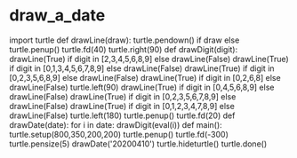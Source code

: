 # draw_a_date
import turtle
def drawLine(draw):
    turtle.pendown() if draw else turtle.penup()
    turtle.fd(40)
    turtle.right(90)
def drawDigit(digit):
    drawLine(True) if digit in [2,3,4,5,6,8,9] else drawLine(False)
    drawLine(True) if digit in [0,1,3,4,5,6,7,8,9] else drawLine(False)
    drawLine(True) if digit in [0,2,3,5,6,8,9] else drawLine(False)
    drawLine(True) if digit in [0,2,6,8] else drawLine(False)
    turtle.left(90)
    drawLine(True) if digit in [0,4,5,6,8,9] else drawLine(False)
    drawLine(True) if digit in [0,2,3,5,6,7,8,9] else drawLine(False)
    drawLine(True) if digit in [0,1,2,3,4,7,8,9] else drawLine(False)
    turtle.left(180)
    turtle.penup()
    turtle.fd(20)
def drawDate(date):
    for i in date:
        drawDigit(eval(i))
def main():
    turtle.setup(800,350,200,200)
    turtle.penup()
    turtle.fd(-300)
    turtle.pensize(5)
    drawDate('20200410')
    turtle.hideturtle()
    turtle.done()
